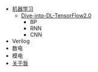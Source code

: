 * [机器学习](机器学习.md)
  * [Dive-into-DL-TensorFlow2.0](Dive-into-DL-TensorFlow2.0.md)
    * BP
    * RNN
    * CNN
* Verilog
* 数电
* 模电
* [关于我](关于我.md)